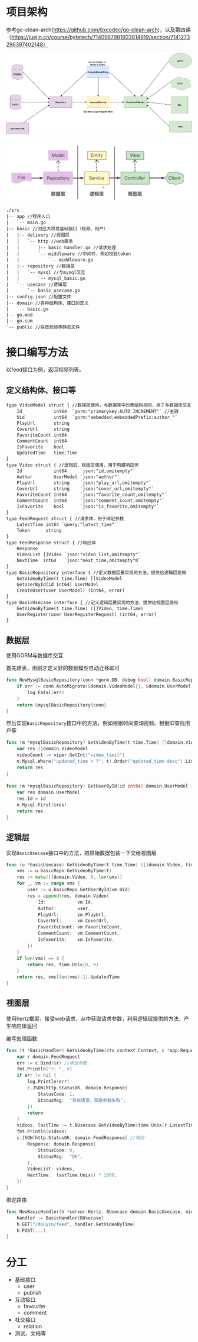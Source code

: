 # 项目架构

参考go-clean-arch(https://github.com/bxcodec/go-clean-arch)，以及第四课（https://juejin.cn/course/bytetech/7140987981803814919/section/7141273296397402148）

![clean-arch-1](.\pic\clean-arch-1.png)

![image-20230128155852372](.\pic\image-20230128155852372.png)

```
./src
|-- app //程序入口
|   `-- main.go
|-- basic //对应大项目基础接口（视频、用户）
|   |-- delivery //视图层
|   |   `-- http //web服务
|   |       |-- basic_handler.go //请求处理
|   |       `-- middleware //中间件，例如校验token
|   |           `-- middleware.go
|   |-- repository //数据层
|   |   `-- mysql //与mysql交互
|   |       `-- mysql_basic.go
|   `-- usecase //逻辑层
|       `-- basic_usecase.go
|-- config.json //配置文件
|-- domain //各种结构体、接口的定义
|   `-- basic.go
|-- go.mod
|-- go.sum
`-- public //存放视频等静态文件
```

# 接口编写方法

以feed接口为例，返回视频列表。

## 定义结构体、接口等

```
type VideoModel struct { //数据层使用，与数据库中的表结构相同，用于与数据库交互
	Id            int64  `gorm:"primarykey;AUTO_INCREMENT"` //主键
	Uid           int64  `gorm:"embedded;embeddedPrefix:author_"`
	PlayUrl       string 
	CoverUrl      string 
	FavoriteCount int64  
	CommentCount  int64  
	IsFavorite    bool   
	UpdatedTime   time.Time
}
type Video struct { //逻辑层、视图层使用，用于构建响应体
	Id            int64     `json:"id,omitempty"`
	Author        UserModel `json:"author"`
	PlayUrl       string    `json:"play_url,omitempty"`
	CoverUrl      string    `json:"cover_url,omitempty"`
	FavoriteCount int64     `json:"favorite_count,omitempty"`
	CommentCount  int64     `json:"comment_count,omitempty"`
	IsFavorite    bool      `json:"is_favorite,omitempty"`
}
type FeedRequest struct { //请求体，用于绑定参数
	LatestTime int64 `query:"latest_time"`
	Token      string
}
type FeedResponse struct { //响应体
	Response
	VideoList []Video `json:"video_list,omitempty"`
	NextTime  int64   `json:"next_time,omitempty"0`
}
type BasicRepository interface { //定义数据层要实现的方法，提供给逻辑层使用
	GetVideoByTime(t time.Time) []VideoModel
	GetUserById(id int64) UserModel
	CreateUser(user UserModel) (int64, error)
}
type BasicUsecase interface { //定义逻辑层要实现的方法，提供给视图层使用
	GetVideoByTime(t time.Time) ([]Video, time.Time)
	UserRegister(user UserRegisterRequest) (int64, error)
}
```

## 数据层

使用GORM与数据库交互

首先建表，用刚才定义好的数据模型自动迁移即可

```go
func NewMysqlBasicRepository(conn *gorm.DB, debug bool) domain.BasicRepository {
	if err := conn.AutoMigrate(&domain.VideoModel{}, &domain.UserModel{}); err != nil {
		log.Fatal(err)
	}
	return &mysqlBasicRepository{conn}
}
```

然后实现`BasicRepository`接口中的方法，例如根据时间查询视频、根据ID查找用户等

```go
func (m *mysqlBasicRepository) GetVideoByTime(t time.Time) []domain.VideoModel {
	var res []domain.VideoModel
	videoCount := viper.GetInt("video_limit")
	m.Mysql.Where("updated_time < ?", t).Order("updated_time desc").Limit(videoCount).Find(&res)
	return res
}

func (m *mysqlBasicRepository) GetUserById(id int64) domain.UserModel {
	var res domain.UserModel
	res.Id = id
	m.Mysql.First(&res)
	return res
}
```

## 逻辑层

实现`BasicUsecase`接口中的方法，把原始数据包装一下交给视图层

```go
func (u *basicUsecase) GetVideoByTime(t time.Time) ([]domain.Video, time.Time) {
	vms := u.basicRepo.GetVideoByTime(t)
	res := make([]domain.Video, 0, len(vms))
	for _, vm := range vms {
		user := u.basicRepo.GetUserById(vm.Uid)
		res = append(res, domain.Video{
			Id:            vm.Id,
			Author:        user,
			PlayUrl:       vm.PlayUrl,
			CoverUrl:      vm.CoverUrl,
			FavoriteCount: vm.FavoriteCount,
			CommentCount:  vm.CommentCount,
			IsFavorite:    vm.IsFavorite,
		})
	}
	if len(vms) == 0 {
		return res, time.Unix(0, 0)
	}
	return res, vms[len(vms)-1].UpdatedTime
}
```

## 视图层

使用hertz框架，接受web请求，从中获取请求参数，利用逻辑层提供的方法，产生响应体返回

编写处理函数

```go
func (t *BasicHandler) GetVideoByTime(ctx context.Context, c *app.RequestContext) {
	var r domain.FeedRequest
	err := c.Bind(&r) //绑定参数
	fmt.Println("r: ", r)
	if err != nil {
		log.Println(err)
		c.JSON(http.StatusOK, domain.Response{
			StatusCode: 1,
			StatusMsg:  "系统错误，获取参数失败",
		})
		return
	}
	videos, lastTime := t.BUsecase.GetVideoByTime(time.Unix(r.LatestTime/1000, 0)) //调用逻辑层方法
	fmt.Println(videos)
	c.JSON(http.StatusOK, domain.FeedResponse{ //响应
		Response: domain.Response{
			StatusCode: 0,
			StatusMsg:  "OK",
		},
		VideoList: videos,
		NextTime:  lastTime.Unix() * 1000,
	})
}
```

绑定路由

```go
func NewBasicHandler(h *server.Hertz, BUsecase domain.BasicUsecase, mid *middleware.DouyinMiddleware) {
	handler := BasicHandler{BUsecase}
	h.GET("/douyin/feed", handler.GetVideoByTime)
	h.POST(...)
}
```

# 分工

- 基础接口
  - user
  - publish
- 互动接口
  - favourite
  - comment
- 社交接口
  - relation
- 测试、文档等